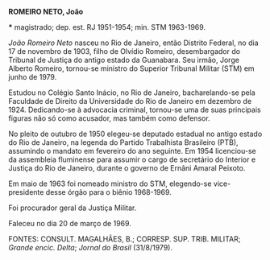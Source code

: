 **ROMEIRO NETO, João**

**\*** magistrado; dep. est. RJ 1951-1954; min. STM 1963-1969.

*João Romeiro Neto* nasceu no Rio de Janeiro, então Distrito Federal, no
dia 17 de novembro de 1903, filho de Olvídio Romeiro, desembargador do
Tribunal de Justiça do antigo estado da Guanabara. Seu irmão, Jorge
Alberto Romeiro, tornou-se ministro do Superior Tribunal Militar (STM)
em junho de 1979.

Estudou no Colégio Santo Inácio, no Rio de Janeiro, bacharelando-se pela
Faculdade de Direito da Universidade do Rio de Janeiro em dezembro de
1924. Dedicando-se à advocacia criminal, tornou-se uma de suas
principais figuras não só como acusador, mas também como defensor.

No pleito de outubro de 1950 elegeu-se deputado estadual no antigo
estado do Rio de Janeiro, na legenda do Partido Trabalhista Brasileiro
(PTB), assumindo o mandato em fevereiro do ano seguinte. Em 1954
licenciou-se da assembleia fluminense para assumir o cargo de secretário
do Interior e Justiça do Rio de Janeiro, durante o governo de Ernâni
Amaral Peixoto.

Em maio de 1963 foi nomeado ministro do STM, elegendo-se vice-presidente
desse órgão para o biênio 1968-1969.

Foi procurador geral da Justiça Militar.

Faleceu no dia 20 de março de 1969.

FONTES: CONSULT. MAGALHÃES, B.; CORRESP. SUP. TRIB. MILITAR; *Grande*
*encic. Delta*; *Jornal do Brasil* (31/8/1979).
